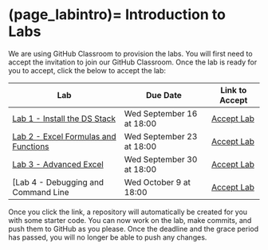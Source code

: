 (page_labintro)=
Introduction to Labs
=======================

We are using GitHub Classroom to provision the labs. 
You will first need to accept the invitation to join our GitHub Classroom.
Once the lab is ready for you to accept, click the below to accept the lab:

| Lab                          | Due Date                            | Link to Accept                                        |
|------------------------------|-------------------------------------|-------------------------------------------------------|
| [Lab 1 - Install the DS Stack](lab1) | Wed September 16 at 18:00           | [Accept Lab](https://classroom.github.com/a/awEYuZTH) |
| [Lab 2 - Excel Formulas and Functions](lab2) | Wed September 23 at 18:00           | [Accept Lab](https://classroom.github.com/a/yo3uBbEL)                                        |
| [Lab 3 - Advanced Excel](lab3)                  | Wed September 30 at 18:00           | [Accept Lab](https://classroom.github.com/a/drYYru1U)                                        |
| [Lab 4 - Debugging and Command Line | Wed October 9 at 18:00 | [Accept Lab](https://classroom.github.com/a/hLvE49XU)                                        |

Once you click the link, a repository will automatically be created for you with some starter code.
You can now work on the lab, make commits, and push them to GitHub as you please. 
Once the deadline and the grace period has passed, you will no longer be able to push any changes.
